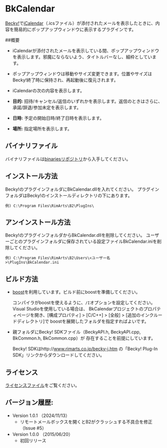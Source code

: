 # BkCalendar
[Becky!](http://www.rimarts.co.jp/becky-j.htm)で[iCalendar](https://tools.ietf.org/html/rfc5545)（.icsファイル）が添付されたメールを表示したときに、内容を簡易的にポップアップウィンドウに表示するプラグインです。

##概要
* iCalendarが添付されたメールを表示している間、ポップアップウィンドウを表示します。邪魔にならないよう、タイトルバーなし、細枠としています。

* ポップアップウィンドウは移動やサイズ変更できます。位置やサイズはBecky!終了時に保持され、再起動後に復元されます。
* iCalendarの次の内容を表示します。
 * **目的:** 招待/キャンセル/返信のいずれかを表示します。返信のときはさらに、承諾/辞退/参加未定を表示します。
 * **日時:** 予定の開始日時/終了日時を表示します。
 * **場所:** 指定場所を表示します。

## バイナリファイル
バイナリファイルは[binariesリポジトリ](https://github.com/nonsava/binaries/tree/master/BkCalendar)から入手してください。

## インストール方法
Becky!のプラグインフォルダにBkCalendar.dllを入れてください。
プラグインフォルダはBecky!のインストールディレクトリの下にあります。
```
例) C:\Program Files\RimArts\B2\PlugIns\
```

## アンインストール方法
Becky!のプラグインフォルダからBkCalendar.dllを削除してください。
ユーザーごとのプラグインフォルダに保存されている設定ファイルBkCalendar.iniを削除してください。
```
例) C:\Program Files\RimArts\B2\Users\<ユーザー名>\PlugIns\BkCalendar.ini
```

## ビルド方法
* [boost](http://www.boost.org/)を利用しています。ビルド前にboostを準備してください。

  コンパイラがboostを使えるように、`/I`オプションを設定してください。Visual Studioを使用している場合は、
  BkCalendarプロジェクトのプロパティページを開き、[構成プロパティ] > [C/C++] > [全般] > [追加のインクルードディレクトリ]で
  boostを展開したフォルダを指定すればよいです。

* 親フォルダにBecky! SDKファイル（BeckyAPI.h, BeckyAPI.cpp, BkCommon.h, BkCommon.cpp）が
  存在することを前提にしています。

  Becky! SDKはhttp://www.rimarts.co.jp/becky-j.htm の「Becky! Plug-In SDK」リンクからダウンロードしてください。

## ライセンス
[ライセンスファイル](https://github.com/nonsava/BkCalendar/blob/master/LICENSE)をご覧ください。

## バージョン履歴:
* Version 1.0.1 （2024/11/13）
  - リモートメールボックスを開くとB2がクラッシュする不具合を修正（Issue #5）
* Version 1.0.0 （2015/06/20）
  - 初回リリース
